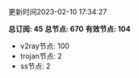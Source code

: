 更新时间2023-02-10 17:34:27

**总订阅: 45**
**总节点: 670**
**有效节点: 104**
- v2ray节点: 100
- trojan节点: 2
- ss节点: 2
